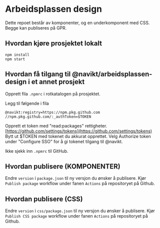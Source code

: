 # Arbeidsplassen design

Dette repoet består av komponenter, og en underkomponent med CSS. Begge kan publiseres på GPR.

## Hvordan kjøre prosjektet lokalt

```
npm install
npm start
```

## Hvordan få tilgang til @navikt/arbeidsplassen-design i et annet prosjekt

Opprett fila `.npmrc` i rotkatalogen på prosjektet.

Legg til følgende i fila

```
@navikt:registry=https://npm.pkg.github.com
//npm.pkg.github.com/:_authToken=$TOKEN
```

Opprett et token med "read:packages" rettigheter. [https://github.com/settings/tokens](https://github.com/settings/tokens) Bytt ut \$TOKEN med tokenet du akkurat opprettet. Velg Authorize token under "Configure SSO" for å gi tokenet tilgang til @navikt.

Ikke sjekk inn `.npmrc` til GitHub.

## Hvordan publisere (KOMPONENTER)

Endre `version` i `package.json` til ny versjon du ønsker å publisere. Kjør `Publish package` workflow under fanen `Actions` på repositoryet på Github.

## Hvordan publisere (CSS)

Endre `version` i `css/package.json` til ny versjon du ønsker å publisere. Kjør `Publish CSS package` workflow under fanen `Actions` på repositoryet på Github.
